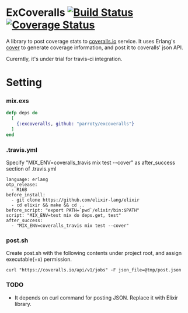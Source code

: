 ExCoveralls [![Build Status](https://secure.travis-ci.org/parroty/excoveralls.png?branch=master "Build Status")](http://travis-ci.org/parroty/excoveralls) [![Coverage Status](https://coveralls.io/repos/parroty/excoveralls/badge.png?branch=master)](https://coveralls.io/r/parroty/excoveralls?branch=master)
============

A library to post coverage stats to [coveralls.io](https://coveralls.io/) service.
It uses Erlang's [cover](http://www.erlang.org/doc/man/cover.html) to generate coverage information, and post it to coveralls' json API.

Curerntly, it's under trial for travis-ci integration.

# Setting
### mix.exs

```elixir
defp deps do
  [
    {:excoveralls, github: "parroty/excoveralls"}
  ]
end
```

### .travis.yml
Specify "MIX_ENV=coveralls_travis mix test --cover" as after_success section of .travis.yml

```
language: erlang
otp_release:
  - R16B
before_install:
  - git clone https://github.com/elixir-lang/elixir
  - cd elixir && make && cd ..
before_script: "export PATH=`pwd`/elixir/bin:$PATH"
script: "MIX_ENV=test mix do deps.get, test"
after_success:
  - "MIX_ENV=coveralls_travis mix test --cover"
```

### post.sh
Create post.sh with the following contents under project root, and assign executable(+x) permission.

```
curl "https://coveralls.io/api/v1/jobs" -F json_file=@tmp/post.json
```

### TODO
- It depends on curl command for posting JSON. Replace it with Elixir library.
